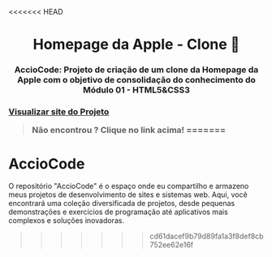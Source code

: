 <<<<<<< HEAD
<h1 align="center">Homepage da Apple - Clone 🍎</h1>
<h3 align="center"> AccioCode: Projeto de criação de um clone da Homepage da Apple com o objetivo de consolidação do conhecimento do Módulo 01 - HTML5&amp;CSS3<h3/>

[Visualizar site do Projeto](https://phpablo.github.io/clone-homepage-apple/)

> **Não encontrou ? Clique no link acima!**
=======
# AccioCode
O repositório "AccioCode" é o espaço onde eu compartilho e armazeno meus projetos de desenvolvimento de sites e sistemas web. Aqui, você encontrará uma coleção diversificada de projetos, desde pequenas demonstrações e exercícios de programação até aplicativos mais complexos e soluções inovadoras.
>>>>>>> cd61dacef9b79d89fa1a3f8def8cb752ee62e16f
